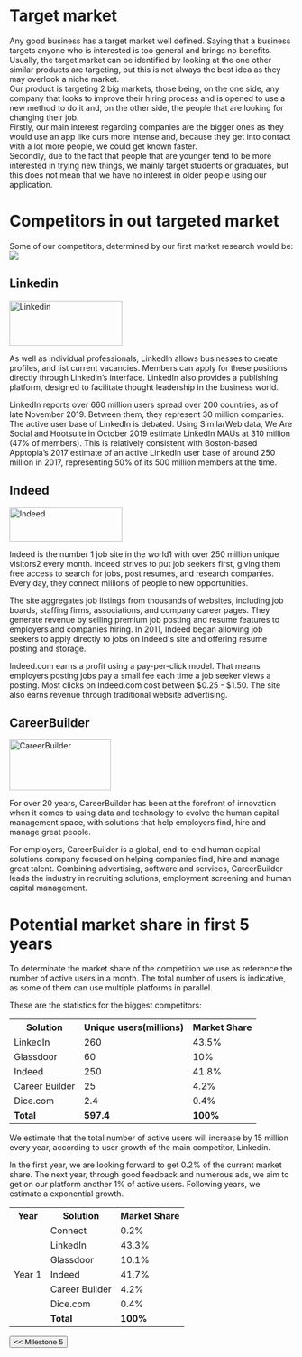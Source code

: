 # Target market
Any good business has a target market well defined. Saying that a business targets anyone who is interested is too general and brings no benefits. 
Usually, the target market can be identified by looking at the one other similar products are targeting, but this is not always the best idea as they may overlook a niche market.  
Our product is targeting 2 big markets, those being, on the one side, any company that looks to improve their hiring process and is opened to use a new method to do it and, on the other side, the people that are looking for changing their job.  
Firstly, our main interest regarding companies are the bigger ones as they would use an app like ours more intense and, because they get into contact with a lot more people, we could get known faster.  
Secondly, due to the fact that people that are younger tend to be more interested in trying new things, we mainly target students or graduates, but this does not mean that we have no interest in older people using our application.


# Competitors in out targeted market

Some of our competitors, determined by our first market research would be:
<img src="/connect.github.io/images/market/competition-chart.png">


## Linkedin 
<img src="/connect.github.io/images/market/linkedin-logo.png" alt="Linkedin" width="200" height="80">

As well as individual professionals, LinkedIn allows businesses to create profiles, and list current vacancies. Members can apply for these positions directly through LinkedIn’s interface. LinkedIn also provides a publishing platform, designed to facilitate thought leadership in the business world.  

LinkedIn reports over 660 million users spread over 200 countries, as of late November 2019. Between them, they represent 30 million companies. The active user base of LinkedIn is debated. Using SimilarWeb data, We Are Social and Hootsuite in October 2019 estimate LinkedIn MAUs at 310 million (47% of members). This is relatively consistent with Boston-based Apptopia’s 2017 estimate of an active LinkedIn user base of around 250 million in 2017, representing 50% of its 500 million members at the time.
 
## Indeed
<img src="/connect.github.io/images/market/indeed-logo.png" alt="Indeed" width="200" height="60">

Indeed is the number 1 job site in the world1 with over 250 million unique visitors2 every month. Indeed strives to put job seekers first, giving them free access to search for jobs, post resumes, and research companies. Every day, they connect millions of people to new opportunities.  

The site aggregates job listings from thousands of websites, including job boards, staffing firms, associations, and company career pages. They generate revenue by selling premium job posting and resume features to employers and companies hiring. In 2011, Indeed began allowing job seekers to apply directly to jobs on Indeed's site and offering resume posting and storage.  

Indeed.com earns a profit using a pay-per-click model. That means employers posting jobs pay a small fee each time a job seeker views a posting. Most clicks on Indeed.com cost between $0.25 - $1.50. The site also earns revenue through traditional website advertising.


## CareerBuilder
<img src="/connect.github.io/images/market/careerbuilder.png"  alt="CareerBuilder" width="180" height="90">

For over 20 years, CareerBuilder has been at the forefront of innovation when it comes to using data and technology to evolve the human capital management space, with solutions that help employers find, hire and manage great people.  

For employers, CareerBuilder is a global, end-to-end human capital solutions company focused on helping companies find, hire and manage great talent. Combining advertising, software and services, CareerBuilder leads the industry in recruiting solutions, employment screening and human capital management.


# Potential market share in first 5 years
To determinate the market share of the competition we use as reference the number of active users in a month. The total number of users is indicative, as some of them can use multiple platforms in parallel.

These are the statistics for the biggest competitors:

<table>
  <tr>
    <th>Solution</th>
    <th>Unique users(millions)</th>
    <th>Market Share</th>
  </tr>
  <tr>
    <td>LinkedIn</td>
    <td>260</td>
    <td>43.5%</td>
  </tr>
  <tr>
    <td>Glassdoor</td>
    <td>60</td>
    <td>10%</td>
  </tr>
  <tr>
    <td>Indeed</td>
    <td>250</td>
    <td>41.8%</td>
  </tr>
  <tr>
    <td>Career Builder</td>
    <td>25</td>
    <td>4.2%</td>
  </tr>
  <tr>
    <td>Dice.com</td>
    <td>2.4</td>
    <td>0.4%</td>
  </tr>
  <tr>
    <td style="font-weight: bold">Total</td>
    <td style="font-weight: bold">597.4</td>
    <td style="font-weight: bold">100%</td>
  </tr>
</table>

We estimate that the total number of active users will increase by 15 million every year, according to user growth of the main competitor, Linkedin.

In the first year, we are looking forward to get 0.2% of the current market share. The next year, through good feedback and numerous ads, we aim to get on our platform another 1% of active users. Following years, we estimate a exponential growth.

<table>
  <tr>
    <th>Year</th>
    <th>Solution</th>
    <th>Market Share</th>
  </tr>
  <tr>
    <td rowspan="7">Year 1</td>
    <td>Connect</td>
    <td>0.2%</td>
  </tr>
  <tr>
    <td>LinkedIn</td>
    <td>43.3%</td>
  </tr>
  <tr>
    <td>Glassdoor</td>
    <td>10.1%</td>
  </tr>
  <tr>
   <td>Indeed</td>
    <td>41.7%</td>
  </tr>
  <tr>
    <td>Career Builder</td>
    <td>4.2%</td>
  </tr>
  <tr>
    <td>Dice.com</td>
    <td>0.4%</td>
  </tr>
  <tr>
    <td style="font-weight: bold">Total</td>
    <td style="font-weight: bold">100%</td>
  </tr>
</table>


<div style="display:inline; float:left">
<input type="button" class="button" value="<< Milestone 5" onclick="window.location.href='milestone5.html'" />
</div>
<div style="display:inline; float:right">
</div>
